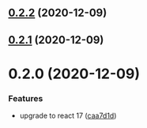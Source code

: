 ## [0.2.2](https://github.com/phatnguyenuit/create-react-app-typescript-template/compare/0.2.1...0.2.2) (2020-12-09)

## [0.2.1](https://github.com/phatnguyenuit/create-react-app-typescript-template/compare/0.2.0...0.2.1) (2020-12-09)

# 0.2.0 (2020-12-09)


### Features

* upgrade to react 17 ([caa7d1d](https://github.com/phatnguyenuit/create-react-app-typescript-template/commit/caa7d1da82e57bc5e29bf02e048f5d0da6556971))

